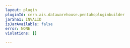 ```yaml
---
layout: plugin
pluginId: cern.ais.datawarehouse.pentahopluginbuilder
jarSha1: INVALID
isJarAvailable: false
error: NONE
violations: []

---
```

